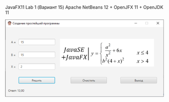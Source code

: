 JavaFX11 Lab 1 (Вариант 15)
Apache NetBeans 12 + OpenJFX 11 + OpenJDK 11 

![Screenshot](Screenshot.png)

